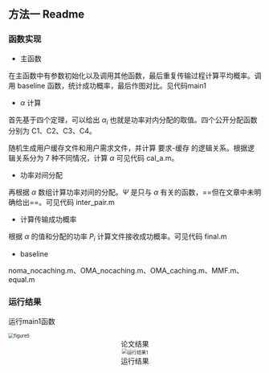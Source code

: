 ## 方法一 Readme

### 函数实现

* 主函数

在主函数中有参数初始化以及调用其他函数，最后重复传输过程计算平均概率。调用 baseline 函数，统计成功概率，最后作图对比。见代码main1

* $\alpha$ 计算

首先基于四个定理，可以给出 $\alpha_i$ 也就是功率对内分配的取值。四个公开分配函数分别为 C1、C2、C3、C4。

随机生成用户缓存文件和用户需求文件，并计算 要求-缓存 的逻辑关系。根据逻辑关系分为 7 种不同情况，计算 $\alpha$ 可见代码 cal_a.m。


* 功率对间分配

再根据 $\alpha$ 数组计算功率对间的分配。$\Psi$ 是只与 $\alpha$ 有关的函数，==但在文章中未明确给出==。可见代码 inter_pair.m

* 计算传输成功概率

根据 $\alpha$ 的值和分配的功率 $P_i$ 计算文件接收成功概率。可见代码 final.m

* baseline

noma_nocaching.m、OMA_nocaching.m、OMA_caching.m、MMF.m、equal.m

### 运行结果

运行main1函数

<img src="https://notes.sjtu.edu.cn/uploads/upload_be35f84fe1695cbd846f24952feeb77e.png" alt="figure5" style="zoom:67%;" />

<center>论文结果<center>

<img src="https://notes.sjtu.edu.cn/uploads/upload_478a01edae40c07ac7e18d320ea3d719.jpg" alt="运行结果1" style="zoom:67%;" />
<center>运行结果<center>